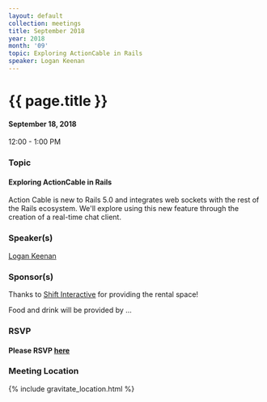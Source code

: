 ```yaml
---
layout: default
collection: meetings
title: September 2018
year: 2018
month: '09'
topic: Exploring ActionCable in Rails
speaker: Logan Keenan
---
```


# {{ page.title }}

#### September 18, 2018
12:00 - 1:00 PM

### Topic

#### Exploring ActionCable in Rails

Action Cable is new to Rails 5.0 and integrates web sockets with the rest of the Rails
ecosystem. We'll explore using this new feature through the creation of a real-time chat client.

### Speaker(s)

[Logan Keenan](https://github.com/logankeenan)

### Sponsor(s)

Thanks to [Shift Interactive](https://shiftdsm) for providing the rental space!

Food and drink will be provided by ...

### RSVP

#### Please RSVP [here](https://iowaruby-sep-2018.eventbrite.com)

### Meeting Location
{% include gravitate_location.html %}
